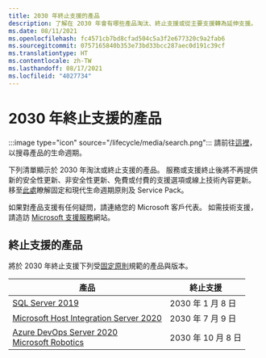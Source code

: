 ```yaml
---
title: 2030 年終止支援的產品
description: 了解在 2030 年會有哪些產品淘汰、終止支援或從主要支援轉為延伸支援。
ms.date: 08/11/2021
ms.openlocfilehash: fc4571cb7bd8cfad504c5a3f2e677320c9a2fab6
ms.sourcegitcommit: 0757165840b353e73bd33bcc287aec0d191c39cf
ms.translationtype: HT
ms.contentlocale: zh-TW
ms.lasthandoff: 08/17/2021
ms.locfileid: "4027734"
---
```

# <a name="products-ending-support-in-2030"></a>2030 年終止支援的產品

:::image type="icon" source="/lifecycle/media/search.png":::
請前往[這裡](/lifecycle/products/)，以搜尋產品的生命週期。

下列清單顯示於 2030 年淘汰或終止支援的產品。 服務或支援終止後將不再提供新的安全性更新、非安全性更新、免費或付費的支援選項或線上技術內容更新。 移至[此處](/lifecycle/overview/product-end-of-support-overview)瞭解固定和現代生命週期原則及 Service Pack。

如果對產品支援有任何疑問，請連絡您的 Microsoft 客戶代表。 如需技術支援，請造訪 [Microsoft 支援服務](https://support.microsoft.com/contactus/?ws=support)網站。





## <a name="products-reaching-end-of-support"></a>終止支援的產品

將於 2030 年終止支援下列受[固定原則](/lifecycle/policies/fixed)規範的產品與版本。

| 產品 | 終止支援 |
| --- | --- |
| [SQL Server 2019](/lifecycle/products/sql-server-2019?branch=live)<br> | 2030 年 1 月 8 日 |
| [Microsoft Host Integration Server 2020](/lifecycle/products/microsoft-host-integration-server-2020?branch=live)<br> | 2030 年 7 月 9 日 |
| [Azure DevOps Server 2020](/lifecycle/products/azure-devops-server-2020?branch=live)<br>[Microsoft Robotics](/lifecycle/products/microsoft-robotics?branch=live)<br> | 2030 年 10 月 8 日 |


